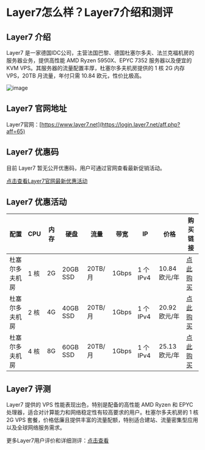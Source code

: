 # Layer7怎么样？Layer7介绍和测评

## Layer7 介绍
Layer7 是一家德国IDC公司，主营法国巴黎、德国杜塞尔多夫、法兰克福机房的服务器业务，提供高性能 AMD Ryzen 5950X、EPYC 7352 服务器以及便宜的 KVM VPS。其服务器的流量配置丰厚，杜塞尔多夫机房提供的 1 核 2G 内存 VPS，20TB 月流量，年付只需 10.84 欧元，性价比极高。

![image](https://github.com/user-attachments/assets/5e67ed71-066b-486b-a4d9-1a79e538f712)

## Layer7 官网地址
Layer7官网：[https://www.layer7.net](https://login.layer7.net/aff.php?aff=65)

## Layer7 优惠码
目前 Layer7 暂无公开优惠码，用户可通过官网查看最新促销活动。  

[点击查看Layer7官网最新优惠活动](https://login.layer7.net/aff.php?aff=65)

## Layer7 优惠活动

| 配置            | CPU   | 内存   | 硬盘        | 流量         | 带宽     | IP         | 价格           | 购买链接                                            |
|-----------------|-------|--------|-------------|--------------|----------|------------|----------------|---------------------------------------------------|
| 杜塞尔多夫机房  | 1 核  | 2G     | 20GB SSD    | 20TB/月      | 1Gbps    | 1 个 IPv4  | 10.84 欧元/年  | [点此购买](https://login.layer7.net/aff.php?aff=65)       |
| 杜塞尔多夫机房  | 2 核  | 4G     | 40GB SSD    | 20TB/月      | 1Gbps    | 1 个 IPv4  | 20.92 欧元/年  | [点此购买](https://login.layer7.net/aff.php?aff=65)       |
| 杜塞尔多夫机房  | 4 核  | 8G     | 60GB SSD    | 20TB/月      | 1Gbps    | 1 个 IPv4  | 25.13 欧元/年  | [点此购买](https://login.layer7.net/aff.php?aff=65)       |

## Layer7 评测

Layer7 提供的 VPS 性能表现出色，特别是配备的高性能 AMD Ryzen 和 EPYC 处理器，适合对计算能力和网络稳定性有较高要求的用户。杜塞尔多夫机房的 1 核 2G VPS 套餐，价格低廉且提供丰富的流量配额，特别适合建站、流量密集型应用以及全球网络服务需求。

更多Layer7用户评价和详细测评：[点击查看](https://login.layer7.net/aff.php?aff=65)
